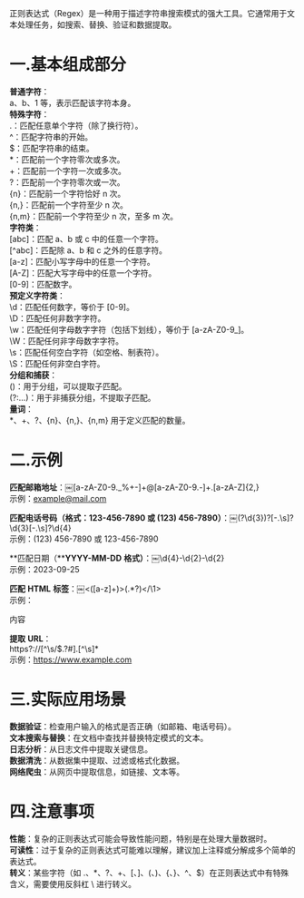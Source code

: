 正则表达式（Regex）是一种用于描述字符串搜索模式的强大工具。它通常用于文本处理任务，如搜索、替换、验证和数据提取。
 
# 一.基本组成部分

**普通字符**：  
a、b、1 等，表示匹配该字符本身。  
**特殊字符**：  
.：匹配任意单个字符（除了换行符）。  
^：匹配字符串的开始。  
$：匹配字符串的结束。  
*：匹配前一个字符零次或多次。  
+：匹配前一个字符一次或多次。  
?：匹配前一个字符零次或一次。  
{n}：匹配前一个字符恰好 n 次。  
{n,}：匹配前一个字符至少 n 次。  
{n,m}：匹配前一个字符至少 n 次，至多 m 次。  
**字符类**：  
[abc]：匹配 a、b 或 c 中的任意一个字符。  
[^abc]：匹配除 a、b 和 c 之外的任意字符。  
[a-z]：匹配小写字母中的任意一个字符。  
[A-Z]：匹配大写字母中的任意一个字符。  
[0-9]：匹配数字。  
**预定义字符类**：  
\d：匹配任何数字，等价于 [0-9]。  
\D：匹配任何非数字字符。  
\w：匹配任何字母数字字符（包括下划线），等价于 [a-zA-Z0-9_]。  
\W：匹配任何非字母数字字符。  
\s：匹配任何空白字符（如空格、制表符）。  
\S：匹配任何非空白字符。  
**分组和捕获**：  
()：用于分组，可以提取子匹配。  
(?:...)：用于非捕获分组，不提取子匹配。  
**量词**：  
*、+、?、{n}、{n,}、{n,m} 用于定义匹配的数量。
   

# 二.示例

**匹配邮箱地址**：￼[a-zA-Z0-9._%+-]+@[a-zA-Z0-9.-]+\.[a-zA-Z]{2,}  
示例：example@mail.com
 
**匹配电话号码（格式：****123-456-7890** **或** **(123) 456-7890****）**：￼\(?\d{3}\)?[-.\s]?\d{3}[-.\s]?\d{4}  
示例：(123) 456-7890 或 123-456-7890
 
**匹配日期（****YYYY-MM-DD** **格式）**：￼\d{4}-\d{2}-\d{2}  
示例：2023-09-25
 
**匹配** **HTML** **标签**：￼<([a-z]+)>(.*?)</\1>  
示例：<div>内容</div>
 
**提取** **URL**：  
https?://[^\s/$.?#].[^\s]*  
示例：https://www.example.com
   

# 三.实际应用场景

**数据验证**：检查用户输入的格式是否正确（如邮箱、电话号码）。  
**文本搜索与替换**：在文档中查找并替换特定模式的文本。  
**日志分析**：从日志文件中提取关键信息。  
**数据清洗**：从数据集中提取、过滤或格式化数据。  
**网络爬虫**：从网页中提取信息，如链接、文本等。
   

# 四.注意事项

**性能**：复杂的正则表达式可能会导致性能问题，特别是在处理大量数据时。  
**可读性**：过于复杂的正则表达式可能难以理解，建议加上注释或分解成多个简单的表达式。  
**转义**：某些字符（如 .、*、?、+、[、]、(、)、{、}、^、$）在正则表达式中有特殊含义，需要使用反斜杠 \ 进行转义。